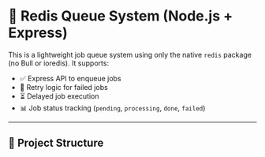 # 🚀 Redis Queue System (Node.js + Express)

This is a lightweight job queue system using only the native `redis` package (no Bull or ioredis). It supports:

- ✅ Express API to enqueue jobs
- 🔁 Retry logic for failed jobs
- ⏳ Delayed job execution
- 📊 Job status tracking (`pending`, `processing`, `done`, `failed`)

---

## 📁 Project Structure

